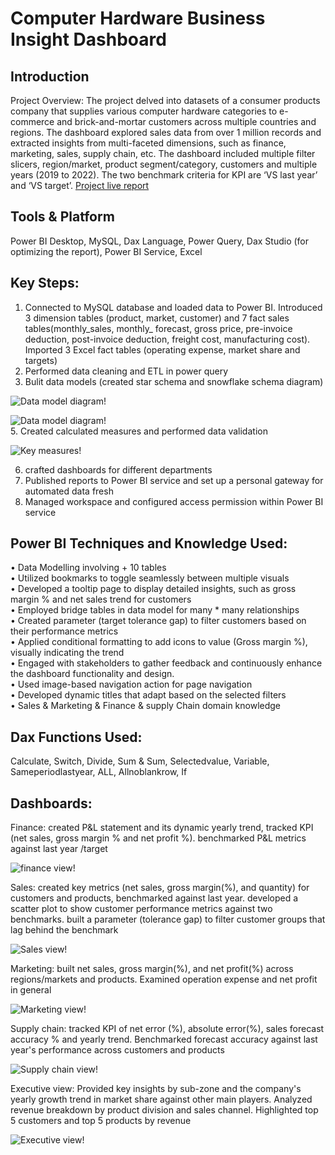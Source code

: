 # Computer Hardware Business Insight Dashboard


## Introduction 
Project Overview: The project delved into datasets of a consumer products company that supplies various computer hardware categories to e-commerce and brick-and-mortar customers across multiple countries and regions. The dashboard explored sales data from over 1 million records and extracted insights from multi-faceted dimensions, such as finance, marketing, sales, supply chain, etc. The dashboard included multiple filter slicers, region/market, product segment/category, customers and multiple years (2019 to 2022). The two benchmark criteria for KPI are ‘VS last year’ and ‘VS target’. [Project live report](https://app.powerbi.com/view?r=eyJrIjoiOTg5ZWVhNWMtZjU3Ny00ODk4LTk3MWYtNjcyNGZiZjIwZmE3IiwidCI6ImM2ZTU0OWIzLTVmNDUtNDAzMi1hYWU5LWQ0MjQ0ZGM1YjJjNCJ9&pageName=19ff2deda902a8b9e25e)



## Tools & Platform 
Power BI Desktop, MySQL, Dax Language, Power Query, Dax Studio (for optimizing the report), Power BI Service, Excel


## Key Steps:
1.	Connected to MySQL database and loaded data to Power BI. Introduced 3 dimension tables (product, market, customer) and 7 fact sales tables(monthly_sales, monthly_ forecast, gross price, pre-invoice deduction, post-invoice deduction, freight cost, manufacturing cost). Imported 3 Excel fact tables (operating expense, market share and targets)
2.	Performed data cleaning and ETL in power query
4.	Bulit data models (created star schema and snowflake schema diagram)
 
  ![Data model diagram!](https://github.com/user-attachments/assets/3002e992-206a-4a80-b356-f3c07a75e7c0)


  
  ![Data model diagram!](https://github.com/user-attachments/assets/7040a407-32af-428f-8581-f12bdd6e9256)<br />
5. Created calculated measures and performed data validation<br />

  ![Key measures!](https://github.com/user-attachments/assets/4e532629-c977-45f4-9423-1f8dd93277e9)
   
6. crafted dashboards for different departments
7. Published reports to Power BI service and set up a personal gateway for automated data fresh
8. Managed workspace and configured access permission within Power BI service



## Power BI Techniques and Knowledge Used:
• Data Modelling involving + 10 tables<br />
•	Utilized bookmarks to toggle seamlessly between multiple visuals<br />
•	Developed a tooltip page to display detailed insights, such as gross margin % and net sales trend for customers<br />
•	Employed bridge tables in data model for many * many relationships<br />
•	Created parameter (target tolerance gap) to filter customers based on their performance metrics<br />
•	Applied conditional formatting to add icons to value (Gross margin %), visually indicating the trend<br />
•	Engaged with stakeholders to gather feedback and continuously enhance the dashboard functionality and design.<br />
• Used image-based navigation action for page navigation<br />
• Developed dynamic titles that adapt based on the selected filters<br />
• Sales & Marketing & Finance & supply Chain domain knowledge


## Dax Functions Used:
Calculate, Switch, Divide, Sum & Sum, Selectedvalue, Variable, Sameperiodlastyear, ALL, Allnoblankrow, If

## Dashboards:
Finance: created P&L statement and its dynamic yearly trend, tracked KPI (net sales, gross margin % and net profit %). benchmarked P&L metrics against last year /target

![finance view!](https://github.com/user-attachments/assets/f1064784-1674-48a4-a9e3-68e41bcca840)


  

Sales: created key metrics (net sales, gross margin(%), and quantity) for customers and products, benchmarked against last year. developed a scatter plot to show customer performance metrics against two benchmarks. built a parameter (tolerance gap) to filter customer groups that lag behind the benchmark 

![Sales view!](https://github.com/user-attachments/assets/b8f53bf5-1d13-4c65-ab0d-c21f12ec2a32)





Marketing: built net sales, gross margin(%), and net profit(%) across regions/markets and products. Examined operation expense and net profit in general

![Marketing view!](https://github.com/user-attachments/assets/19cc0eb3-e864-4cee-b492-55813f995862)



Supply chain: tracked KPI of net error (%), absolute error(%), sales forecast accuracy % and yearly trend. Benchmarked forecast accuracy against last year's performance across customers and products

![Supply chain view!](https://github.com/user-attachments/assets/fcd9f4e4-6b4d-4014-96d3-641c95c191f2)


Executive view: Provided key insights by sub-zone and the company's yearly growth trend in market share against other main players. Analyzed revenue breakdown by product division and sales channel. Highlighted top 5 customers and top 5 products by revenue

![Executive view!](https://github.com/user-attachments/assets/4d16dfaf-1ba2-4a3b-bbdc-ada5e7ec8779)





